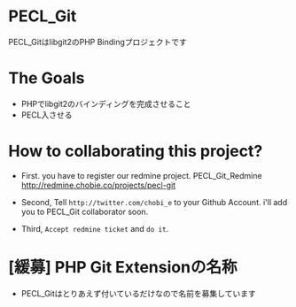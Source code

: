 # PECL_Git

PECL_Gitはlibgit2のPHP Bindingプロジェクトです

# The Goals

* PHPでlibgit2のバインディングを完成させること
* PECL入させる

# How to collaborating this project?

* First. you have to register our redmine project.
PECL_Git_Redmine http://redmine.chobie.co/projects/pecl-git

* Second, Tell `http://twitter.com/chobi_e` to your Github Account.
i'll add you to PECL_Git collaborator soon.

* Third, `Accept redmine ticket` and `do it`.

# [緩募] PHP Git Extensionの名称

* PECL_Gitはとりあえず付いているだけなので名前を募集しています